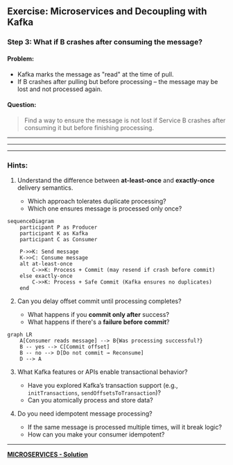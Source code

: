 ## Exercise: Microservices and Decoupling with Kafka

### Step 3: What if B crashes after consuming the message?

#### Problem:

* Kafka marks the message as "read" at the time of pull.
* If B crashes after pulling but before processing – the message may be lost and not processed again.



#### Question:

> Find a way to ensure the message is not lost if Service B crashes after consuming it but before finishing processing.

---
---
---

### Hints:

1. Understand the difference between **at-least-once** and **exactly-once** delivery semantics.

   * Which approach tolerates duplicate processing?
   * Which one ensures message is processed only once?

```mermaid
sequenceDiagram
    participant P as Producer
    participant K as Kafka
    participant C as Consumer

    P->>K: Send message
    K->>C: Consume message
    alt at-least-once
        C->>K: Process + Commit (may resend if crash before commit)
    else exactly-once
        C->>K: Process + Safe Commit (Kafka ensures no duplicates)
    end
```

2. Can you delay offset commit until processing completes?

   * What happens if you **commit only after** success?
   * What happens if there's a **failure before commit**?

```mermaid
graph LR
    A[Consumer reads message] --> B{Was processing successful?}
    B -- yes --> C[Commit offset]
    B -- no --> D[Do not commit → Reconsume]
    D --> A
```

3. What Kafka features or APIs enable transactional behavior?

   * Have you explored Kafka’s transaction support (e.g., `initTransactions`, `sendOffsetsToTransaction`)?
   * Can you atomically process and store data?

4. Do you need idempotent message processing?

   * If the same message is processed multiple times, will it break logic?
   * How can you make your consumer idempotent?

---





**[MICROSERVICES - Solution](https://github.com/elevy99927/Jenkins-k8s/blob/main/Final-Exam/MicroServices/Solution.md)**